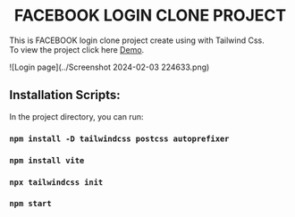 <h1 align ="center">FACEBOOK LOGIN CLONE PROJECT</h1>

This is FACEBOOK login clone project create using with Tailwind Css.\
To view the project click here [Demo](https://facebook-login-clone-manan.netlify.app/).

![Login page](../Screenshot 2024-02-03 224633.png)

## Installation Scripts:

In the project directory, you can run:

### `npm install -D tailwindcss postcss autoprefixer`

### `npm install vite`

### `npx tailwindcss init`

### `npm start`
